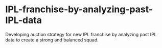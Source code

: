 # IPL-franchise-by-analyzing-past-IPL-data
Developing auction strategy for new IPL franchise by analyzing past IPL data to create a strong and balanced squad.
